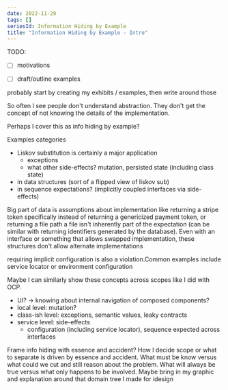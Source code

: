 ```yaml
---
date: 2022-11-29
tags: []
seriesId: Information Hiding by Example
title: "Information Hiding by Example - Intro"
---
```



TODO: 
- [ ] motivations
- [ ] draft/outline examples 


probably start by creating my exhibits / examples, then write around those


So often I see people don't understand abstraction. They don't get the
concept of not knowing the details of the implementation.

Perhaps I cover this as info hiding by example?

Examples categories
- Liskov substitution is certainly a major application
  - exceptions
  - what other side-effects? mutation, persisted state (including class state)
- in data structures (sort of a flipped view of liskov sub)
- in sequence expectations? (implicitly coupled interfaces via side-effects)



Big part of data is assumptions about implementation like returning a
stripe token specifically instead of returning a genericized payment
token, or returning a file path a file isn't inherently part of the
expectation (can be similar with returning identifiers generated by
the database). Even with an interface or something that allows swapped
implementation, these structures don't allow alternate implementations

requiring implicit configuration is also a violation.Common examples
include service locator or environment configuration


Maybe I can similarly show these concepts across scopes like I did with OCP.

- UI? -> knowing about internal navigation of composed components?
- local level: mutation?
- class-ish level: exceptions, semantic values, leaky contracts
- service level: side-effects
  - configuration (including service locator), sequence expected
across interfaces


Frame info hiding with essence and accident?
How I decide scope or what to separate is driven by essence and accident. What must be know versus what could we cut and still reason about the problem. What will always be true versus what only happens to be involved.
Maybe bring in my graphic and explanation around that domain tree I made for idesign 